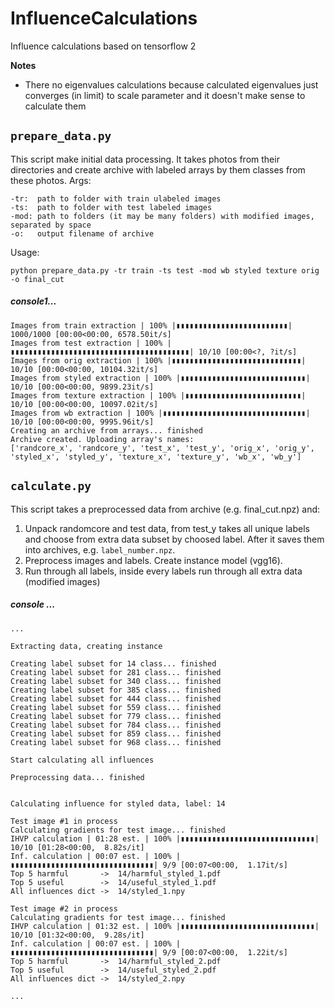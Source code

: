 # InfluenceCalculations
Influence calculations based on tensorflow 2

**Notes**

- There no eigenvalues calculations because calculated eigenvalues just converges (in limit) to scale parameter and it doesn't make sense to calculate them

## `prepare_data.py`
This script make initial data processing. It takes photos from their directories and create archive with labeled arrays by them classes from these photos.
Args: 
```
-tr:  path to folder with train ulabeled images
-ts:  path to folder with test labeled images
-mod: path to folders (it may be many folders) with modified images, separated by space
-o:   output filename of archive  
```

Usage:
```
python prepare_data.py -tr train -ts test -mod wb styled texture orig -o final_cut
```

##### console1...
```
Images from train extraction | 100% |▮▮▮▮▮▮▮▮▮▮▮▮▮▮▮▮▮▮▮▮▮▮▮▮▮| 1000/1000 [00:00<00:00, 6578.50it/s]
Images from test extraction | 100% |▮▮▮▮▮▮▮▮▮▮▮▮▮▮▮▮▮▮▮▮▮▮▮▮▮▮▮▮▮▮▮▮▮▮▮▮▮▮▮▮| 10/10 [00:00<?, ?it/s]
Images from orig extraction | 100% |▮▮▮▮▮▮▮▮▮▮▮▮▮▮▮▮▮▮▮▮▮▮▮▮▮▮▮▮▮| 10/10 [00:00<00:00, 10104.32it/s]
Images from styled extraction | 100% |▮▮▮▮▮▮▮▮▮▮▮▮▮▮▮▮▮▮▮▮▮▮▮▮▮▮▮▮| 10/10 [00:00<00:00, 9899.23it/s]
Images from texture extraction | 100% |▮▮▮▮▮▮▮▮▮▮▮▮▮▮▮▮▮▮▮▮▮▮▮▮▮▮| 10/10 [00:00<00:00, 10097.02it/s]
Images from wb extraction | 100% |▮▮▮▮▮▮▮▮▮▮▮▮▮▮▮▮▮▮▮▮▮▮▮▮▮▮▮▮▮▮▮▮| 10/10 [00:00<00:00, 9995.96it/s]
Creating an archive from arrays... finished
Archive created. Uploading array's names:
['randcore_x', 'randcore_y', 'test_x', 'test_y', 'orig_x', 'orig_y', 'styled_x', 'styled_y', 'texture_x', 'texture_y', 'wb_x', 'wb_y']
```

## `calculate.py`
This script takes a preprocessed data from archive (e.g. final_cut.npz) and:
1. Unpack randomcore and test data, from test_y takes all unique labels and choose from extra data subset by choosed label. After it saves them into archives, e.g. `label_number.npz`.
2. Preprocess images and labels. Create instance model (vgg16).
3. Run through all labels, inside every labels run through all extra data (modified images)

##### console ...

```
...

Extracting data, creating instance

Creating label subset for 14 class... finished
Creating label subset for 281 class... finished
Creating label subset for 340 class... finished
Creating label subset for 385 class... finished
Creating label subset for 444 class... finished
Creating label subset for 559 class... finished
Creating label subset for 779 class... finished
Creating label subset for 784 class... finished
Creating label subset for 859 class... finished
Creating label subset for 968 class... finished

Start calculating all influences

Preprocessing data... finished


Calculating influence for styled data, label: 14

Test image #1 in process
Calculating gradients for test image... finished
IHVP calculation | 01:28 est. | 100% |▮▮▮▮▮▮▮▮▮▮▮▮▮▮▮▮▮▮▮▮▮▮▮▮▮▮▮▮▮▮| 10/10 [01:28<00:00,  8.82s/it]
Inf. calculation | 00:07 est. | 100% |▮▮▮▮▮▮▮▮▮▮▮▮▮▮▮▮▮▮▮▮▮▮▮▮▮▮▮▮▮▮▮▮| 9/9 [00:07<00:00,  1.17it/s]
Top 5 harmful		->	14/harmful_styled_1.pdf
Top 5 useful		->	14/useful_styled_1.pdf
All influences dict	->	14/styled_1.npy

Test image #2 in process
Calculating gradients for test image... finished
IHVP calculation | 01:32 est. | 100% |▮▮▮▮▮▮▮▮▮▮▮▮▮▮▮▮▮▮▮▮▮▮▮▮▮▮▮▮▮▮| 10/10 [01:32<00:00,  9.28s/it]
Inf. calculation | 00:07 est. | 100% |▮▮▮▮▮▮▮▮▮▮▮▮▮▮▮▮▮▮▮▮▮▮▮▮▮▮▮▮▮▮▮▮| 9/9 [00:07<00:00,  1.22it/s]
Top 5 harmful		->	14/harmful_styled_2.pdf
Top 5 useful		->	14/useful_styled_2.pdf
All influences dict	->	14/styled_2.npy

...
```

